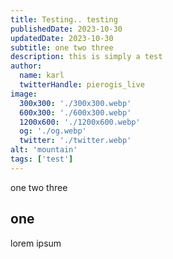 ```yaml
---
title: Testing.. testing
publishedDate: 2023-10-30
updatedDate: 2023-10-30
subtitle: one two three
description: this is simply a test
author:
  name: karl
  twitterHandle: pierogis_live
image:
  300x300: './300x300.webp'
  600x300: './600x300.webp'
  1200x600: './1200x600.webp'
  og: './og.webp'
  twitter: './twitter.webp'
alt: 'mountain'
tags: ['test']
---
```


one two three

## one

lorem ipsum
